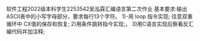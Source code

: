 软件工程2022级本科学生2253542吴泓霖汇编语言第二次作业
基本要求:输出 ASCII表中的小写字母部分，要求每行13个字符。
1)-用 loop 指令实现;
往意双重循环中 CX值的保存和恢复;
2)用条件跳转指今实现;，
3)用C语言实现后察看反汇编代码并加注释;
